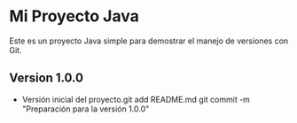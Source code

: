 # Mi Proyecto Java
Este es un proyecto Java simple para demostrar el manejo de versiones con Git.

## Version 1.0.0
- Versión inicial del proyecto.git add README.md
git commit -m "Preparación para la versión 1.0.0"